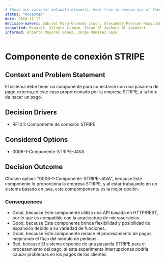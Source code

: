 ```yaml
---
# These are optional metadata elements. Feel free to remove any of them.
status: "Accepted"
date: 2024-11-12
decision-makers: Gabriel Miró-Granada Lluch, Alexander Pearson Huaycochea
consulted: RonaldS. Silvera Llimpe, Ikram El Jauhari Al Jaouhari
informed: Alberto Mayoral Gómez, Jorge Ramirez Gayo
---
```


# Componente de conexión STRIPE

## Context and Problem Statement

El sistema debe tener un componente para conectarse con una pasarela de pago externa,en este caso proporcionado por la empresa STRIPE, a la hora de hacer un pago.

<!-- This is an optional element. Feel free to remove. -->
## Decision Drivers

* RF10.1: Componente de conexión STRIPE

## Considered Options

* 0006-1-Componente-STRIPE-JAVA

## Decision Outcome

Chosen option: "0006-1-Componente-STRIPE-JAVA", because Este componente lo proporciona la empresa STRIPE, y al estar trabajando en un sistema basado en java, este compomponente es la mejor opción.

<!-- This is an optional element. Feel free to remove. -->
### Consequences

* Good, because Este componente utiliza una API basada en HTTP/REST, por lo que es compatible con la arquitectura de microservicios.
* Good, because Este componente brinda flexibilidad y posibilidad de expansión debido a su variedad de funciones.
* Good, because Este componente reduce el procesamiento de pagos mejorando el flujo del módulo de pedidos.
* Bad, because El sistema depende de una pasarela STRIPE para el procesamiento del pago, si esta experimenta interrupciones podría causar problemas en los pagos de los clientes.